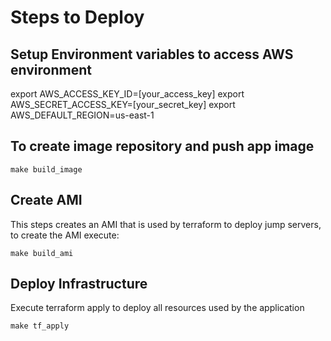 # Steps to Deploy



## Setup Environment variables to access AWS environment

export AWS_ACCESS_KEY_ID=[your_access_key]
export AWS_SECRET_ACCESS_KEY=[your_secret_key]
export AWS_DEFAULT_REGION=us-east-1

## To create image repository and push app image

```
make build_image
```

## Create AMI 

This steps creates an AMI that is used by terraform to deploy jump servers, to create the AMI execute:

```
make build_ami
```

## Deploy Infrastructure

Execute terraform apply to deploy all resources used by the application 

```
make tf_apply
```
